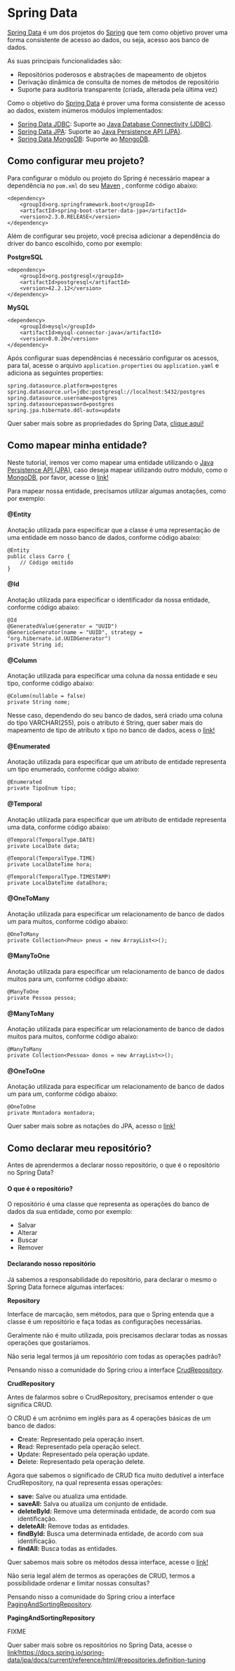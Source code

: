 # Spring Data

[Spring Data](https://spring.io/projects/spring-data) é um dos projetos do [Spring](https://spring.io/) que tem como 
objetivo prover uma forma consistente de acesso ao dados, ou seja, acesso aos banco de dados.

As suas principais funcionalidades são:

- Repositórios poderosos e abstrações de mapeamento de objetos
- Derivação dinâmica de consulta de nomes de métodos de repositório
- Suporte para auditoria transparente (criada, alterada pela última vez)

Como o objetivo do [Spring Data](https://spring.io/projects/spring-data) é prover uma forma consistente de acesso ao 
dados, existem inúmeros módulos implementados:

- [Spring Data JDBC](https://spring.io/projects/spring-data-jdbc): Suporte ao [Java Database Connectivity (JDBC)](https://docs.oracle.com/javase/8/docs/technotes/guides/jdbc/).
- [Spring Data JPA](https://spring.io/projects/spring-data-jpa): Suporte ao [Java Persistence API (JPA)](https://www.oracle.com/java/technologies/persistence-jsp.html).
- [Spring Data MongoDB](https://spring.io/projects/spring-data-mongodb): Suporte ao [MongoDB](https://www.mongodb.com/).

## Como configurar meu projeto?

Para configurar o módulo ou projeto do Spring é necessário mapear a dependência no `pom.xml` do seu [Maven](https://maven.apache.org/what-is-maven.html)
, conforme código abaixo:

```
<dependency>
    <groupId>org.springframework.boot</groupId>
    <artifactId>spring-boot-starter-data-jpa</artifactId>
    <version>2.3.0.RELEASE</version>
</dependency>
```

Além de configurar seu projeto, você precisa adicionar a dependência do driver do banco escolhido, como por exemplo:

**PostgreSQL**

```
<dependency>
    <groupId>org.postgresql</groupId>
    <artifactId>postgresql</artifactId>
    <version>42.2.12</version>
</dependency>
```

**MySQL**

```
<dependency>
    <groupId>mysql</groupId>
    <artifactId>mysql-connector-java</artifactId>
    <version>8.0.20</version>
</dependency>
```

Após configurar suas dependências é necessário configurar os acessos, para tal, acesse o arquivo `application.properties` 
ou `application.yaml` e adiciona as seguintes properties:

```
spring.datasource.platform=postgres
spring.datasource.url=jdbc:postgresql://localhost:5432/postgres
spring.datasource.username=postgres
spring.datasourcepassword=postgres
spring.jpa.hibernate.ddl-auto=update
```

Quer saber mais sobre as propriedades do Spring Data, [clique aqui!](https://docs.spring.io/spring-boot/docs/current/reference/html/appendix-application-properties.html#data-properties)

## Como mapear minha entidade?

Neste tutorial, iremos ver como mapear uma entidade utilizando o [Java Persistence API (JPA)](https://www.oracle.com/java/technologies/persistence-jsp.html), 
caso deseja mapear utilizando outro módulo, como o [MongoDB](https://www.mongodb.com/), por favor, acesse o [link!](https://emmanuelneri.com.br/2017/04/17/utilizando-mongodb-com-spring-data-e-spring-boot/)

Para mapear nossa entidade, precisamos utilizar algumas anotações, como por exemplo:

#### @Entity

Anotação utilizada para especificar que a classe é uma representação de uma entidade em nosso banco de dados, conforme 
código abaixo:

```
@Entity
public class Carro {
    // Código omitido
}
```

#### @Id

Anotação utilizada para especificar o identificador da nossa entidade, conforme código abaixo:

```
@Id
@GeneratedValue(generator = "UUID")
@GenericGenerator(name = "UUID", strategy = "org.hibernate.id.UUIDGenerator")
private String id;
```

#### @Column

Anotação utilizada para especificar uma coluna da nossa entidade e seu tipo, conforme código abaixo:

```
@Column(nullable = false)
private String nome;
```

Nesse caso, dependendo do seu banco de dados, será criado uma coluna do tipo VARCHAR(255), pois o atributo é String, 
quer saber mais do mapeamento de tipo de atributo x tipo no banco de dados, acess o [link!](https://www.tutorialspoint.com/hibernate/hibernate_mapping_types.htm#:~:text=When%20you%20prepare%20a%20Hibernate,not%20SQL%20database%20types%20either.)

#### @Enumerated

Anotação utilizada para especificar que um atributo de entidade representa um tipo enumerado, conforme código abaixo:

```
@Enumerated
private TipoEnum tipo;
```

#### @Temporal

Anotação utilizada para especificar que um atributo de entidade representa uma data, conforme código abaixo:

```
@Temporal(TemporalType.DATE)
private LocalDate data;

@Temporal(TemporalType.TIME)
private LocalDateTime hora;

@Temporal(TemporalType.TIMESTAMP)
private LocalDateTime dataEhora;
```

#### @OneToMany

Anotação utilizada para especificar um relacionamento de banco de dados um para muitos, conforme código abaixo:

```
@OneToMany
private Collection<Pneu> pneus = new ArrayList<>();
```

#### @ManyToOne

Anotação utilizada para especificar um relacionamento de banco de dados muitos para um, conforme código abaixo:

```
@ManyToOne
private Pessoa pessoa;
```

#### @ManyToMany

Anotação utilizada para especificar um relacionamento de banco de dados muitos para muitos, conforme código abaixo:

```
@ManyToMany
private Collection<Pessoa> donos = new ArrayList<>();
```

#### @OneToOne

Anotação utilizada para especificar um relacionamento de banco de dados um para um, conforme código abaixo:

```
@OneToOne
private Montadora montadora;
```

Quer saber mais sobre as notações do JPA, acesso o [link!](https://dzone.com/articles/all-jpa-annotations-mapping-annotations)

## Como declarar meu repositório?

Antes de aprendermos a declarar nosso repositório, o que é o repositório no Spring Data?

#### O que é o repositório?

O repositório é uma classe que representa as operações do banco de dados da sua entidade, como por exemplo:

- Salvar
- Alterar
- Buscar
- Remover

#### Declarando nosso repositório

Já sabemos a responsabilidade do repositório, para declarar o mesmo o Spring Data fornece algumas interfaces:

**Repository**

Interface de marcação, sem métodos, para que o Spring entenda que a classe é um repositório e faça todas as configurações 
necessárias.

Geralmente não é muito utilizada, pois precisamos declarar todas as nossas operações que gostaríamos.

Não seria legal termos já um repositório com todas as operações padrão?

Pensando nisso a comunidade do Spring criou a interface [CrudRepository](https://docs.spring.io/spring-data/commons/docs/current/api/org/springframework/data/repository/CrudRepository.html).

**CrudRepository**

Antes de falarmos sobre o CrudRepository, precisamos entender o que significa CRUD.

O CRUD é um acrônimo em inglês para as 4 operações básicas de um banco de dados:

- **C**reate: Representado pela operação insert.
- **R**ead: Representado pela operação select.
- **U**pdate: Representado pela operação update.
- **D**elete: Representado pela operação delete.

Agora que sabemos o significado de CRUD fica muito dedutível a interface CrudRepository, na qual representa essas operações:

- **save:** Salve ou atualiza uma entidade.
- **saveAll:** Salva ou atualiza um conjunto de entidade.
- **deleteById:** Remove uma determinada entidade, de acordo com sua identificação.
- **deleteAll:** Remove todas as entidades.
- **findById:** Busca uma determinada entidade, de acordo com sua identificação.
- **findAll:** Busca todas as entidades.

Quer sabemos mais sobre os métodos dessa interface, acesse o [link!](https://docs.spring.io/spring-data/commons/docs/current/api/org/springframework/data/repository/CrudRepository.html)

Não seria legal além de termos as operações de CRUD, termos a possibilidade ordenar e limitar nossas consultas?

Pensando nisso a comunidade do Spring criou a interface [PagingAndSortingRepository](https://docs.spring.io/spring-data/commons/docs/current/api/org/springframework/data/repository/PagingAndSortingRepository.html).

**PagingAndSortingRepository**

FIXME

Quer saber mais sobre os repositórios no Spring Data, acesse o [link!]()https://docs.spring.io/spring-data/jpa/docs/current/reference/html/#repositories.definition-tuning